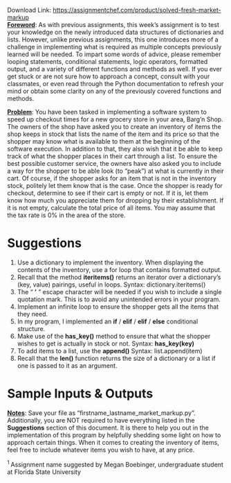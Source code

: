 Download Link: https://assignmentchef.com/product/solved-fresh-market-markup
<br>
<strong><u>Foreword</u></strong>: As with previous assignments, this week’s assignment is to test your knowledge on the newly introduced data structures of dictionaries and lists. However, unlike previous assignments, this one introduces more of a challenge in implementing what is required as multiple concepts previously learned will be needed. To impart some words of advice, please remember looping statements, conditional statements, logic operators, formatted output, and a variety of different functions and methods as well. If you ever get stuck or are not sure how to approach a concept, consult with your classmates, or even read through the Python documentation to refresh your mind or obtain some clarity on any of the previously covered functions and methods.




<strong><u>Problem</u></strong>: You have been tasked in implementing a software system to speed up checkout times for a new grocery store in your area, Barg’n Shop. The owners of the shop have asked you to create an inventory of items the shop keeps in stock that lists the name of the item and its price so that the shopper may know what is available to them at the beginning of the software execution. In addition to that, they also wish that it be able to keep track of what the shopper places in their cart through a list. To ensure the best possible customer service, the owners have also asked you to include a way for the shopper to be able look (to “peak”) at what is currently in their cart. Of course, if the shopper asks for an item that is not in the inventory stock, politely let them know that is the case. Once the shopper is ready for checkout, determine to see if their cart is empty or not. If it is, let them know how much you appreciate them for dropping by their establishment. If it is not empty, calculate the total price of all items. You may assume that the tax rate is 0% in the area of the store.




<h1>Suggestions</h1>

<ol>

 <li>Use a dictionary to implement the inventory. When displaying the contents of the inventory, use a for loop that contains formatted output.</li>

 <li>Recall that the method <strong>iteritems()</strong> returns an iterator over a dictionary’s (key, value) pairings, useful in loops. Syntax: dictionary.iteritems()</li>

 <li>The “ <strong>’</strong> ” escape character will be needed if you wish to include a single quotation mark. This is to avoid any unintended errors in your program.</li>

 <li>Implement an infinite loop to ensure the shopper gets all the items that they need.</li>

 <li>In my program, I implemented an <strong>if</strong> / <strong>elif</strong> / <strong>elif</strong> / <strong>else</strong> conditional structure.</li>

 <li>Make use of the <strong>has_key()</strong> method to ensure that what the shopper wishes to get is actually in stock or not. Syntax: <strong>has_key(key)</strong></li>

 <li>To add items to a list, use the <strong>append()</strong> Syntax: list.append(item)</li>

 <li>Recall that the <strong>len()</strong> function returns the size of a dictionary or a list if one is passed to it as an argument.</li>

</ol>

<h1>Sample Inputs &amp; Outputs</h1>










<strong> </strong>

<strong><u>Notes</u></strong>: Save your file as “firstname_lastname_market_markup.py”. Additionally, you are NOT required to have everything listed in the <strong>Suggestions</strong> section of this document. It is there to help you out in the implementation of this program by helpfully shedding some light on how to approach certain things. When it comes to creating the inventory of items, feel free to include whatever items you wish to have, at any price.




<sup>1 </sup>Assignment name suggested by Megan Boebinger, undergraduate student at Florida State University